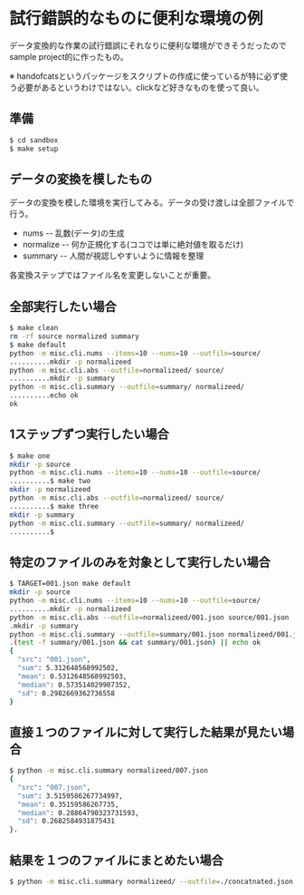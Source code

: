 # 試行錯誤的なものに便利な環境の例

データ変換的な作業の試行錯誤にそれなりに便利な環境ができそうだったのでsample project的に作ったもの。

※ handofcatsというパッケージをスクリプトの作成に使っているが特に必ず使う必要があるというわけではない。clickなど好きなものを使って良い。

## 準備

```bash
$ cd sandbox
$ make setup
```

## データの変換を模したもの

データの変換を模した環境を実行してみる。データの受け渡しは全部ファイルで行う。

- nums -- 乱数(データ)の生成
- normalize -- 何か正規化する(ココでは単に絶対値を取るだけ)
- summary -- 人間が視認しやすいように情報を整理

各変換ステップではファイル名を変更しないことが重要。

## 全部実行したい場合

```bash
$ make clean
rm -rf source normalized summary
$ make default
python -m misc.cli.nums --items=10 --nums=10 --outfile=source/
..........mkdir -p normalizeed
python -m misc.cli.abs --outfile=normalizeed/ source/
..........mkdir -p summary
python -m misc.cli.summary --outfile=summary/ normalizeed/
..........echo ok
ok
```

## 1ステップずつ実行したい場合

```bash
$ make one
mkdir -p source
python -m misc.cli.nums --items=10 --nums=10 --outfile=source/
..........$ make two
mkdir -p normalizeed
python -m misc.cli.abs --outfile=normalizeed/ source/
..........$ make three
mkdir -p summary
python -m misc.cli.summary --outfile=summary/ normalizeed/
..........$ 
```

## 特定のファイルのみを対象として実行したい場合

```bash
$ TARGET=001.json make default
mkdir -p source
python -m misc.cli.nums --items=10 --nums=10 --outfile=source/
..........mkdir -p normalizeed
python -m misc.cli.abs --outfile=normalizeed/001.json source/001.json
.mkdir -p summary
python -m misc.cli.summary --outfile=summary/001.json normalizeed/001.json
.(test -f summary/001.json && cat summary/001.json) || echo ok
{
  "src": "001.json",
  "sum": 5.312648568992502,
  "mean": 0.5312648568992503,
  "median": 0.573514029907352,
  "sd": 0.2982669362736558
}
```

## 直接１つのファイルに対して実行した結果が見たい場合

```bash
$ python -m misc.cli.summary normalizeed/007.json 
{
  "src": "007.json",
  "sum": 3.5159586267734997,
  "mean": 0.35159586267735,
  "median": 0.28864790323731593,
  "sd": 0.2682584931875431
}.
```

## 結果を１つのファイルにまとめたい場合

```bash
$ python -m misc.cli.summary normalizeed/ --outfile=./concatnated.json
```
